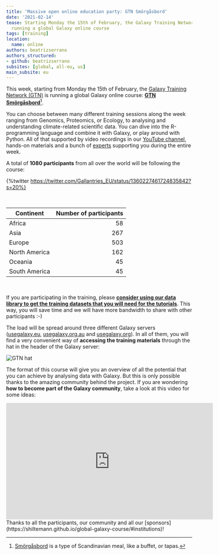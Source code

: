 ```yaml
---
title: 'Massive open online education party: GTN Smörgåsbord'
date: '2021-02-14'
tease: Starting Monday the 15th of February, the Galaxy Training Network (GTN) is
  running a global Galaxy online course
tags: [training]
location:
  name: online
authors: beatrizserrano
authors_structured:
- github: beatrizserrano
subsites: [global, all-eu, us]
main_subsite: eu
---
```


This week, starting from Monday the 15th of February, the [Galaxy Training Network (GTN)](training.galaxyproject.org/) is running a global Galaxy online course: [__GTN Smörgåsbord__](https://shiltemann.github.io/global-galaxy-course/)[^1].

You can choose between many different training sessions along the week ranging from Genomics, Proteomics, or Ecology, to analysing and understanding climate-related scientific data. You can dive into the R-programming language and combine it with Galaxy, or play around with Python. All of that supported by video recordings in our [YouTube channel](https://www.youtube.com/channel/UCwoMMZPbz1L9AZzvIvrvqYA), hands-on materials and a bunch of [experts](https://shiltemann.github.io/global-galaxy-course/#acknowledgements) supporting you during the entire week.

A total of __1080 participants__ from all over the world will be following the course:


{%twitter https://twitter.com/Gallantries_EU/status/1360227461724835842?s=20%}

<br>


| Continent       | Number of participants |
|-----------------|-----------------------:|
| Africa          | 58                     |
| Asia            | 267                    |
| Europe          | 503                    |
| North America   | 162                    |
| Oceania         | 45                     |
| South America   | 45                     |

<br>

If you are participating in the training, please [__consider using our data library to get the training datasets that you will need for the tutorials__](https://usegalaxy.eu/library/folders/Fa21272e5bd712216). This way, you will save time and we will have more bandwidth to share with other participants :-)



The load will be spread around three different Galaxy servers ([usegalaxy.eu](usegalaxy.eu), [usegalaxy.org.au](usegalaxy.org.au) and [usegalaxy.org](usegalaxy.org)). In all of them, you will find a very convenient way of __accessing the training materials__ through the hat in the header of the Galaxy server:


![GTN hat](/assets/media/2021-02-14-GTN-hat.png)


The format of this course will give you an overview of all the potential that you can achieve by analysing data with Galaxy. But this is only possible thanks to the amazing community behind the project. If you are wondering __how to become part of the Galaxy community__, take a look at this video for some ideas:

<iframe width="560" height="315" src="https://www.youtube.com/embed/-1MPdxmRs8U" frameborder="0" allow="accelerometer; autoplay; clipboard-write; encrypted-media; gyroscope; picture-in-picture" allowfullscreen></iframe>

<br>
Thanks to all the participants, our community and all our [sponsors](https://shiltemann.github.io/global-galaxy-course/#institutions)!



[^1]: [Smörgåsbord](https://en.wikipedia.org/wiki/Sm%C3%B6rg%C3%A5sbord) is a type of Scandinavian meal, like a buffet, or tapas. 
